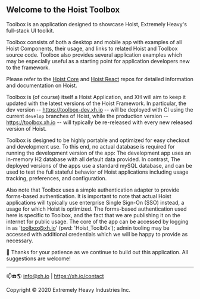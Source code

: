 ## Welcome to the Hoist Toolbox

Toolbox is an application designed to showcase Hoist, Extremely Heavy's full-stack UI toolkit.

Toolbox consists of both a desktop and mobile app with examples of all Hoist Components, their usage, and links to 
related Hoist and Toolbox source code.  Toolbox also provides several application examples which may be especially 
useful as a starting point for application developers new to the framework.

Please refer to the [Hoist Core](https://github.com/xh/hoist-core) and [Hoist React](https://github.com/xh/hoist-react)
repos for detailed information and documentation on Hoist.

Toolbox is (of course) itself a Hoist Application, and XH will aim to keep it updated with the latest versions of the Hoist
Framework.  In particular, the dev version -- https://toolbox-dev.xh.io -- will be deployed
with CI using the current `develop` branches of Hoist, while the production version -- https://toolbox.xh.io -- will 
typically be re-released with every new released version of Hoist. 

Toolbox is designed to be highly portable and optimized for easy checkout and development use.  To this end, no actual
database is required for running the development version of the app:  The development app uses an in-memory H2 database
with all default data provided.  In contrast, The deployed versions of the apps use a standard mySQL database, and can 
be used  to test the full stateful behavior of Hoist applications including usage tracking, preferences, and 
configuration.

Also note that Toolbox uses a simple authentication adapter to provide forms-based authentication.  It is important to 
note that actual Hoist applications will typically use enterprise Single Sign-On (SSO) instead, a usage for which Hoist
is optimized.  The forms-based authentication used here is specific to Toolbox, and the fact that we are publishing it 
on the internet for public usage.  The core of the app can be accessed by logging in as 'toolbox@xh.io' (pwd: 'Hoist_Toolb0x');
admin tooling may be accessed with additional credentials which we will be happy to provide as necessary.   

🙏 Thanks for your patience as we continue to build out this application.  All suggestions are welcome!

------------------------------------------
                                                                                  
📫☎️🌎 info@xh.io | <https://xh.io/contact>

Copyright © 2020 Extremely Heavy Industries Inc.
